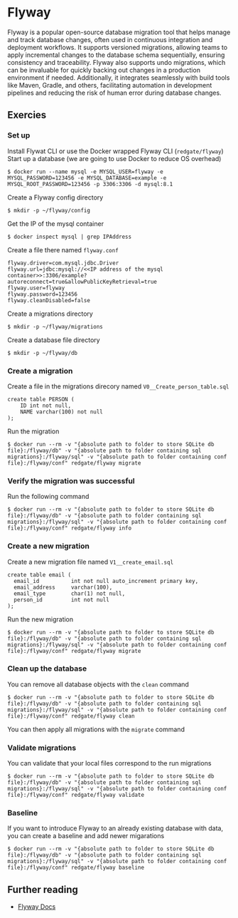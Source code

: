 # Flyway
Flyway is a popular open-source database migration tool that helps manage and track database changes, often used in continuous integration and deployment workflows. It supports versioned migrations, allowing teams to apply incremental changes to the database schema sequentially, ensuring consistency and traceability. Flyway also supports undo migrations, which can be invaluable for quickly backing out changes in a production environment if needed. Additionally, it integrates seamlessly with build tools like Maven, Gradle, and others, facilitating automation in development pipelines and reducing the risk of human error during database changes.

## Exercies

### Set up
Install Flywat CLI or use the Docker wrapped Flyway CLI (`redgate/flyway`)
Start up a database (we are going to use Docker to reduce OS overhead)
```
$ docker run --name mysql -e MYSQL_USER=flyway -e MYSQL_PASSWORD=123456 -e MYSQL_DATABASE=example -e MYSQL_ROOT_PASSWORD=123456 -p 3306:3306 -d mysql:8.1
```
Create a Flyway config directory
```
$ mkdir -p ~/flyway/config
```
Get the IP of the mysql container
```
$ docker inspect mysql | grep IPAddress
```
Create a file there named `flyway.conf`
```
flyway.driver=com.mysql.jdbc.Driver
flyway.url=jdbc:mysql://<<IP address of the mysql container>>:3306/example?autoreconnect=true&allowPublicKeyRetrieval=true
flyway.user=flyway
flyway.password=123456
flyway.cleanDisabled=false
```
Create a migrations directory
```
$ mkdir -p ~/flyway/migrations
```
Create a database file directory
```
$ mkdir -p ~/flyway/db
```

### Create a migration
Create a file in the migrations direcory named `V0__Create_person_table.sql`
```
create table PERSON (
    ID int not null,
    NAME varchar(100) not null
);
```
Run the migration
```
$ docker run --rm -v "{absolute path to folder to store SQLite db file}:/flyway/db" -v "{absolute path to folder containing sql migrations}:/flyway/sql" -v "{absolute path to folder containing conf file}:/flyway/conf" redgate/flyway migrate
```

### Verify the migration was successful
Run the following command
```
$ docker run --rm -v "{absolute path to folder to store SQLite db file}:/flyway/db" -v "{absolute path to folder containing sql migrations}:/flyway/sql" -v "{absolute path to folder containing conf file}:/flyway/conf" redgate/flyway info
```

### Create a new migration
Create a new migration file named `V1__create_email.sql`
```
create table email (
  email_id          int not null auto_increment primary key,
  email_address     varchar(100),
  email_type        char(1) not null,
  person_id         int not null
);
```
Run the new migration
```
$ docker run --rm -v "{absolute path to folder to store SQLite db file}:/flyway/db" -v "{absolute path to folder containing sql migrations}:/flyway/sql" -v "{absolute path to folder containing conf file}:/flyway/conf" redgate/flyway migrate
```

### Clean up the database
You can remove all database objects with the `clean` command
```
$ docker run --rm -v "{absolute path to folder to store SQLite db file}:/flyway/db" -v "{absolute path to folder containing sql migrations}:/flyway/sql" -v "{absolute path to folder containing conf file}:/flyway/conf" redgate/flyway clean
```
You can then apply all migrations with the `migrate` command

### Validate migrations
You can validate that your local files correspond to the run migrations
```
$ docker run --rm -v "{absolute path to folder to store SQLite db file}:/flyway/db" -v "{absolute path to folder containing sql migrations}:/flyway/sql" -v "{absolute path to folder containing conf file}:/flyway/conf" redgate/flyway validate
```

### Baseline
If you want to introduce Flyway to an already existing database with data, you can create a baseline and add newer migarations 
```
$ docker run --rm -v "{absolute path to folder to store SQLite db file}:/flyway/db" -v "{absolute path to folder containing sql migrations}:/flyway/sql" -v "{absolute path to folder containing conf file}:/flyway/conf" redgate/flyway baseline
```

## Further reading
- [Flyway Docs](https://documentation.red-gate.com/fd)
